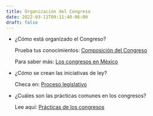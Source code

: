 ```yaml
---
title: Organización del Congreso
date: 2022-03-11T09:11:40-06:00
draft: false
---
```


- ¿Cómo está organizado el Congreso?

  Prueba tus conocimientos: [Composición del Congreso](/quiz?n=organizacion)
  
  Para saber más: [Los congresos en México](/docs/los-congresos-en-méxico)

- ¿Cómo se crean las iniciativas de ley?

  Checa en: [Proceso legislativo](/docs/proceso-legislativo)

- ¿Cuáles son las prácticas comunes en los congresos? 

  Lee aquí: [Prácticas de los congresos](/docs/prácticas-de-los-congresos)
